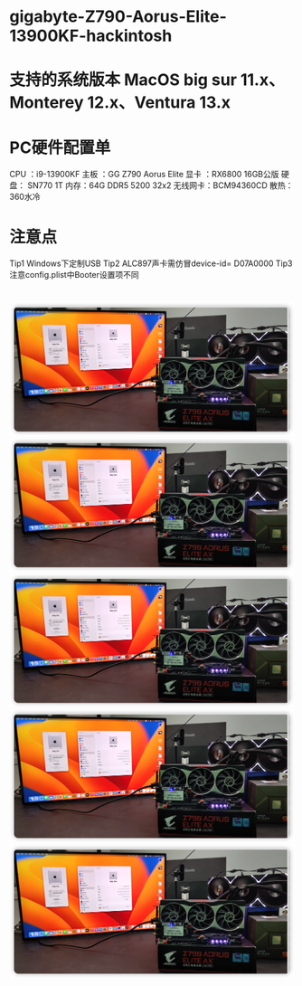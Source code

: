 # gigabyte-Z790-Aorus-Elite-13900KF-hackintosh

# 支持的系统版本 MacOS big sur 11.x、Monterey 12.x、Ventura 13.x

# PC硬件配置单
CPU ：i9-13900KF
主板 ：GG Z790 Aorus Elite 
显卡 ：RX6800 16GB公版
硬盘： SN770 1T
内存：64G DDR5 5200 32x2
无线网卡：BCM94360CD
散热： 360水冷


# 注意点
Tip1  Windows下定制USB
Tip2  ALC897声卡需仿冒device-id= D07A0000
Tip3  注意config.plist中Booter设置项不同

#

![](https://github.com/Xmingbai/gigabyte-Z790-Aorus-Elite-13900KF-hackintosh/blob/main/PC.png)
![](https://github.com/Xmingbai/gigabyte-Z790-Aorus-Elite-13900KF-hackintosh/blob/main/PC.png)
![](https://github.com/Xmingbai/gigabyte-Z790-Aorus-Elite-13900KF-hackintosh/blob/main/PC.png)
![](https://github.com/Xmingbai/gigabyte-Z790-Aorus-Elite-13900KF-hackintosh/blob/main/PC.png)
![](https://github.com/Xmingbai/gigabyte-Z790-Aorus-Elite-13900KF-hackintosh/blob/main/PC.png)
